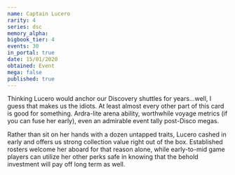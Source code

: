 ```yaml
---
name: Captain Lucero
rarity: 4
series: dsc
memory_alpha:
bigbook_tier: 4
events: 30
in_portal: true
date: 15/01/2020
obtained: Event
mega: false
published: true
---
```


Thinking Lucero would anchor our Discovery shuttles for years...well, I guess that makes us the idiots. At least almost every other part of this card is good for something. Ardra-lite arena ability, worthwhile voyage metrics (if you can fuse her early), even an admirable event tally post-Disco megas.

Rather than sit on her hands with a dozen untapped traits, Lucero cashed in early and offers us strong collection value right out of the box. Established rosters welcome her aboard for that reason alone, while early-to-mid game players can utilize her other perks safe in knowing that the behold investment will pay off long term as well.
